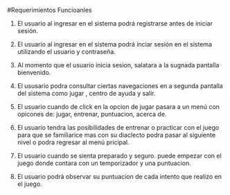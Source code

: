 #Requerimientos Funcioanles
1. El usuario al ingresar en el sistema podrá registrarse antes de iniciar sesión.
2. El usuario al ingresar en el sistema podrá inciar sesión en el sistema utilizando el usuario y contraseña. 
3. Al momento que el usuario inicia sesion, salatara a la sugnada pantalla bienvenido. 

4. El ususario podra consultar ciertas navegaciones en a segunda pantalla del sistema como jugar , centro de ayuda y salir. 

5. El usuario cuando de click en la opcion de jugar pasara a un menú con opicones de: jugar, entrenar, puntuacion, acerca de. 

6. El usuario tendra las posibilidades de entrenar o practicar con el juego para que se familiarice mas con su diaclecto podra pasar al siguiente nivel o podra regresar al menú pricipal. 

7. El usuario cuando se sienta preparado y seguro. puede empezar con el juego donde contara con un temporizador y una puntuacion. 

8. El usuario podrá observar su puntuacion de cada intento que realizo en el juego. 


 